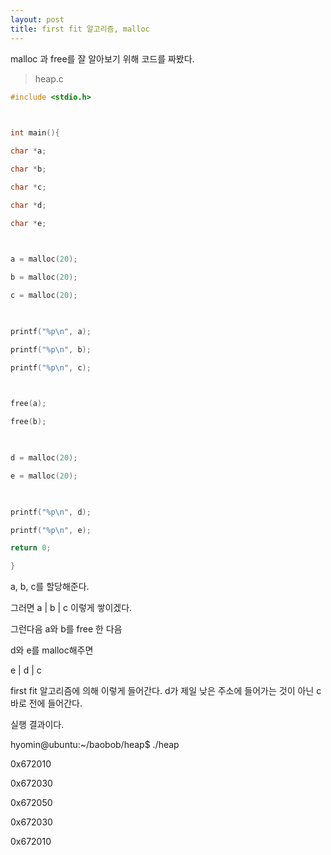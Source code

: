```yaml
---
layout: post
title: first fit 알고리즘, malloc
---
```


malloc 과 free를 잘 알아보기 위해 코드를 짜봤다.

>heap.c

  
```c
#include <stdio.h>

  

int main(){

char *a;

char *b;

char *c;

char *d;

char *e;

  

a = malloc(20);

b = malloc(20);

c = malloc(20);

  

printf("%p\n", a);

printf("%p\n", b);

printf("%p\n", c);

  

free(a);

free(b);

  

d = malloc(20);

e = malloc(20);

  

printf("%p\n", d);

printf("%p\n", e);

return 0;

}
```
  

a, b, c를 할당해준다.

  

그러면 a | b | c 이렇게 쌓이겠다.

  

그런다음 a와 b를 free 한 다음

  

d와 e를 malloc해주면

  

e | d | c

  

first fit 알고리즘에 의해 이렇게 들어간다. d가 제일 낮은 주소에 들어가는 것이 아닌 c 바로 전에 들어간다.

  

실행 결과이다.

  

hyomin@ubuntu:~/baobob/heap$ ./heap

0x672010

0x672030

0x672050

0x672030

0x672010
